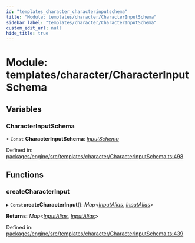 ```yaml
---
id: "templates_character_characterinputschema"
title: "Module: templates/character/CharacterInputSchema"
sidebar_label: "templates/character/CharacterInputSchema"
custom_edit_url: null
hide_title: true
---
```


# Module: templates/character/CharacterInputSchema

## Variables

### CharacterInputSchema

• `Const` **CharacterInputSchema**: [*InputSchema*](../interfaces/input_interfaces_inputschema.inputschema.md)

Defined in: [packages/engine/src/templates/character/CharacterInputSchema.ts:498](https://github.com/xr3ngine/xr3ngine/blob/716a06460/packages/engine/src/templates/character/CharacterInputSchema.ts#L498)

## Functions

### createCharacterInput

▸ `Const`**createCharacterInput**(): *Map*<[*InputAlias*](input_types_inputalias.md#inputalias), [*InputAlias*](input_types_inputalias.md#inputalias)\>

**Returns:** *Map*<[*InputAlias*](input_types_inputalias.md#inputalias), [*InputAlias*](input_types_inputalias.md#inputalias)\>

Defined in: [packages/engine/src/templates/character/CharacterInputSchema.ts:439](https://github.com/xr3ngine/xr3ngine/blob/716a06460/packages/engine/src/templates/character/CharacterInputSchema.ts#L439)
